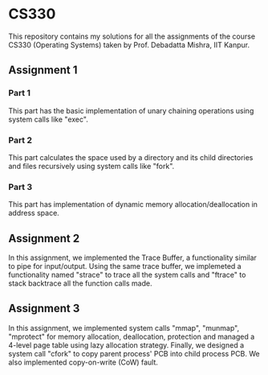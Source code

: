 # CS330
This repository contains my solutions for all the assignments of the course CS330 (Operating Systems) taken by Prof. Debadatta Mishra, IIT Kanpur. 

## Assignment 1
### Part 1
This part has the basic implementation of unary chaining operations using system calls like "exec".

### Part 2
This part calculates the space used by a directory and its child directories and files recursively using system calls like "fork".

### Part 3
This part has implementation of dynamic memory allocation/deallocation in address space.

## Assignment 2
In this assignment, we implemented the Trace Buffer, a functionality similar to pipe for input/output. Using the same trace buffer, we implemeted a functionality named "strace" to trace all the system calls and "ftrace" to stack backtrace all the function calls made.

## Assignment 3
In this assignment, we implemented system calls "mmap", "munmap", "mprotect" for memory allocation, deallocation, protection and managed a 4-level page table using lazy allocation strategy. Finally, we designed a system call "cfork" to copy parent process' PCB into child process PCB. We also implemented copy-on-write (CoW) fault.
